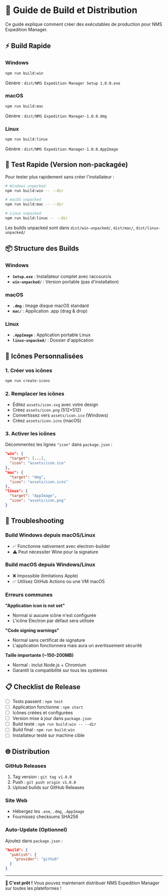 # 🚀 Guide de Build et Distribution

Ce guide explique comment créer des exécutables de production pour NMS Expedition Manager.

## ⚡ Build Rapide

### Windows
```bash
npm run build:win
```
Génère : `dist/NMS Expedition Manager Setup 1.0.0.exe`

### macOS
```bash
npm run build:mac
```
Génère : `dist/NMS Expedition Manager-1.0.0.dmg`

### Linux
```bash
npm run build:linux
```
Génère : `dist/NMS Expedition Manager-1.0.0.AppImage`

## 🎯 Test Rapide (Version non-packagée)

Pour tester plus rapidement sans créer l'installateur :

```bash
# Windows unpacked
npm run build:win -- --dir

# macOS unpacked  
npm run build:mac -- --dir

# Linux unpacked
npm run build:linux -- --dir
```

Les builds unpacked sont dans `dist/win-unpacked/`, `dist/mac/`, `dist/linux-unpacked/`

## 📦 Structure des Builds

### Windows
- **`Setup.exe`** : Installateur complet avec raccourcis
- **`win-unpacked/`** : Version portable (pas d'installation)

### macOS
- **`.dmg`** : Image disque macOS standard
- **`mac/`** : Application .app (drag & drop)

### Linux
- **`.AppImage`** : Application portable Linux
- **`linux-unpacked/`** : Dossier d'application

## 🎨 Icônes Personnalisées

### 1. Créer vos icônes
```bash
npm run create-icons
```

### 2. Remplacer les icônes
- Éditez `assets/icon.svg` avec votre design
- Créez `assets/icon.png` (512×512)
- Convertissez vers `assets/icon.ico` (Windows)
- Créez `assets/icon.icns` (macOS)

### 3. Activer les icônes
Décommentez les lignes `"icon"` dans `package.json` :

```json
"win": {
  "target": [...],
  "icon": "assets/icon.ico"
},
"mac": {
  "target": "dmg",
  "icon": "assets/icon.icns"
},
"linux": {
  "target": "AppImage", 
  "icon": "assets/icon.png"
}
```

## 🚨 Troubleshooting

### Build Windows depuis macOS/Linux
- ✅ Fonctionne nativement avec electron-builder
- ⚠️ Peut nécessiter Wine pour la signature

### Build macOS depuis Windows/Linux
- ❌ Impossible (limitations Apple)
- ✅ Utilisez GitHub Actions ou une VM macOS

### Erreurs communes

**"Application icon is not set"**
- Normal si aucune icône n'est configurée
- L'icône Electron par défaut sera utilisée

**"Code signing warnings"**
- Normal sans certificat de signature
- L'application fonctionnera mais aura un avertissement sécurité

**Taille importante (~150-200MB)**
- Normal : inclut Node.js + Chromium
- Garantit la compatibilité sur tous les systèmes

## 📋 Checklist de Release

- [ ] Tests passent : `npm test`
- [ ] Application fonctionne : `npm start`
- [ ] Icônes créées et configurées
- [ ] Version mise à jour dans `package.json`
- [ ] Build testé : `npm run build:win -- --dir`
- [ ] Build final : `npm run build:win`
- [ ] Installateur testé sur machine cible

## 🌐 Distribution

### GitHub Releases
1. Tag version : `git tag v1.0.0`
2. Push : `git push origin v1.0.0`
3. Upload builds sur GitHub Releases

### Site Web
- Hébergez les `.exe`, `.dmg`, `.AppImage`
- Fournissez checksums SHA256

### Auto-Update (Optionnel)
Ajoutez dans `package.json` :
```json
"build": {
  "publish": {
    "provider": "github"
  }
}
```

---

**🎉 C'est prêt !** Vous pouvez maintenant distribuer NMS Expedition Manager sur toutes les plateformes !